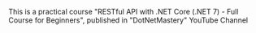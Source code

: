 This is a practical course "RESTful API with .NET Core (.NET 7) - Full Course for Beginners", published in "DotNetMastery" YouTube Channel
